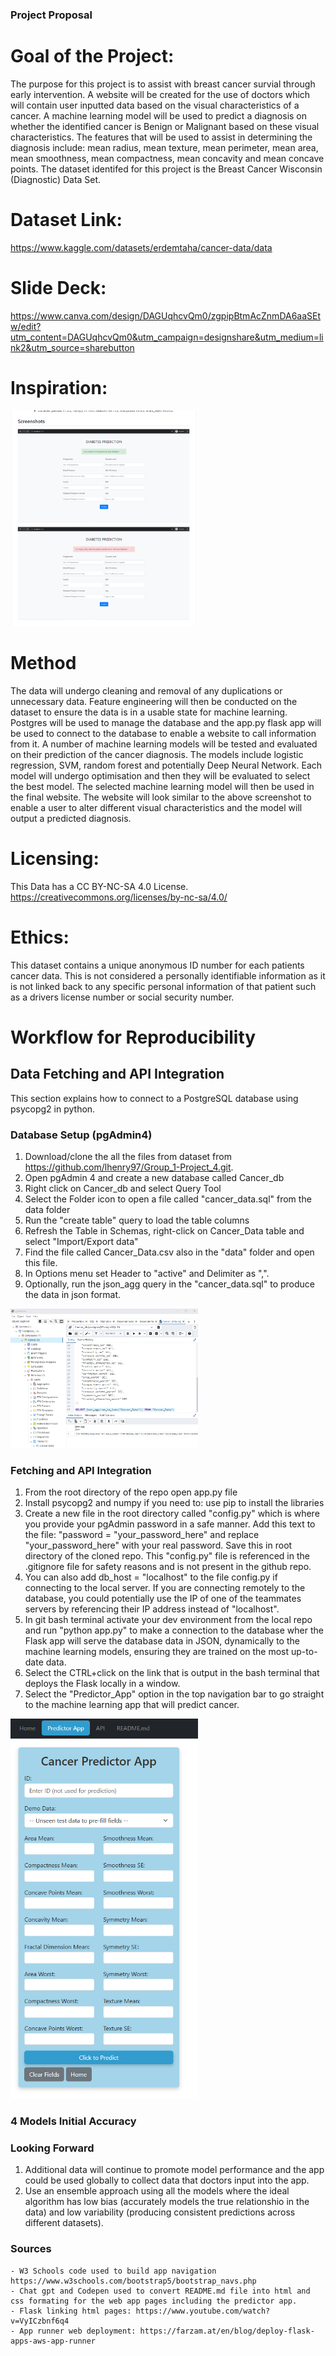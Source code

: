 ### Project Proposal

# Goal of the Project:
The purpose for this project is to assist with breast cancer survial through early intervention. A website will be created for the use of doctors which will contain user inputted data based on the visual characteristics of a cancer. A machine learning model will be used to predict a diagnosis on whether the identified cancer is Benign or Malignant based on these visual characteristics. The features that will be used to assist in determining the diagnosis include: mean radius, mean texture, mean perimeter, mean area, mean smoothness, mean compactness, mean concavity and mean concave points. The dataset identifed for this project is the Breast Cancer Wisconsin (Diagnostic) Data Set. 

# Dataset Link: 
https://www.kaggle.com/datasets/erdemtaha/cancer-data/data

# Slide Deck:
https://www.canva.com/design/DAGUqhcvQm0/zgpipBtmAcZnmDA6aaSEtw/edit?utm_content=DAGUqhcvQm0&utm_campaign=designshare&utm_medium=link2&utm_source=sharebutton

# Inspiration:
<img src="https://github.com/CathyMatthee/predictor_app/blob/main/images/proposal.png" alt="Proposal Inspiration" width="300"/>

# Method
The data will undergo cleaning and removal of any duplications or unnecessary data. Feature engineering will then be conducted on the dataset to ensure the data is in a usable state for machine learning. Postgres will be used to manage the database and the app.py flask app will be used to connect to the database to enable a website to call information from it. A number of machine learning models will be tested and evaluated on their prediction of the cancer diagnosis. The models include logistic regression, SVM, random forest and potentially Deep Neural Network. Each model will undergo optimisation and then they will be evaluated to select the best model. The selected machine learning model will then be used in the final website. The website will look similar to the above screenshot to enable a user to alter different visual characteristics and the model will output a predicted diagnosis.

# Licensing:
This Data has a CC BY-NC-SA 4.0 License.
https://creativecommons.org/licenses/by-nc-sa/4.0/

# Ethics:
This dataset contains a unique anonymous ID number for each patients cancer data. This is not considered a personally identifiable information as it is not linked back to any specific personal information of that patient such as a drivers license number or social security number.

# Workflow for Reproducibility

## Data Fetching and API Integration

This section explains how to connect to a PostgreSQL database using psycopg2 in python.

### Database Setup (pgAdmin4)
1. Download/clone the all the files from dataset from https://github.com/lhenry97/Group_1-Project_4.git.
2. Open pgAdmin 4 and create a new database called Cancer_db
3. Right click on Cancer_db and select Query Tool
4. Select the Folder icon to open a file called "cancer_data.sql" from the data folder
5. Run the "create table" query to load the table columns
6. Refresh the Table in Schemas, right-click on Cancer_Data table and select "Import/Export data"
7. Find the file called Cancer_Data.csv also in the "data" folder and open this file.
8. In Options menu set Header to "active" and Delimiter as ",".
9. Optionally, run the json_agg query in the "cancer_data.sql" to produce the data in json format.
<img src="https://github.com/CathyMatthee/predictor_app/blob/main/images/pgAdmin%204.png" alt="pgAdmin 4" width="300"/>

### Fetching and API Integration
1. From the root directory of the repo open app.py file
2. Install psycopg2 and numpy if you need to: use pip to install the libraries
3. Create a new file in the root directory called "config.py" which is where you provide your pgAdmin password in a safe manner. Add this text to the file: "password = "your_password_here" and replace "your_password_here" with your real password. 
    Save this in root directory of the cloned repo.
    This "config.py" file is referenced in the .gitignore file for safety reasons and is not present in the github repo. 
4. You can also add db_host = "localhost" to the file config.py if connecting to the local server.
    If you are connecting remotely to the database, you could potentially use the IP of one of the teammates servers by referencing their IP address instead of "localhost".
5. In git bash terminal activate your dev environment from the local repo and run "python app.py" to make a connection to the database wher the Flask app will serve the database data in JSON, dynamically to the machine learning models, ensuring they are trained on the most up-to-date data. 
6. Select the CTRL+click on the link that is output in the bash terminal that deploys the Flask locally in a window.
7. Select the "Predictor_App" option in the top navigation bar to go straight to the machine learning app that will predict cancer.
<img src="https://github.com/CathyMatthee/predictor_app/blob/main/images/Predictor%20App.png" alt="Predictor App" width="300"/>

### 4 Models Initial Accuracy


### Looking Forward
1. Additional data will continue to promote model performance and the app could be used globally to collect data that doctors input into the app.
2. Use an ensemble approach using all the models where the ideal algorithm has low bias (accurately models the true relationshio in the data) and low variability (producing consistent predictions across different datasets).

### Sources
    - W3 Schools code used to build app navigation https://www.w3schools.com/bootstrap5/bootstrap_navs.php 
    - Chat gpt and Codepen used to convert README.md file into html and css formating for the web app pages including the predictor app.
    - Flask linking html pages: https://www.youtube.com/watch?v=VyICzbnf6q4
    - App runner web deployment: https://farzam.at/en/blog/deploy-flask-apps-aws-app-runner
